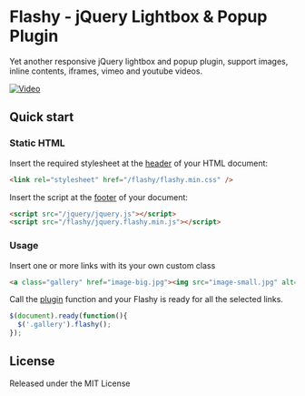 # Flashy - jQuery Lightbox & Popup Plugin

Yet another responsive jQuery lightbox and popup plugin, support images, inline contents, iframes, vimeo and youtube videos. 

[![Video](http://img.youtube.com/vi/njKeoZobbYo/0.jpg)](https://www.youtube.com/watch?v=njKeoZobbYo)

## Quick start

### Static HTML

Insert the required stylesheet at the [header](https://developer.yahoo.com/performance/rules.html#css_top) of your HTML document:

```html
<link rel="stylesheet" href="/flashy/flashy.min.css" />
```

Insert the script at the [footer](https://developer.yahoo.com/performance/rules.html#js_bottom) of your document:

```html
<script src="/jquery/jquery.js"></script>
<script src="/flashy/jquery.flashy.min.js"></script>
```

### Usage

Insert one or more links with its your own custom class

```html
<a class="gallery" href="image-big.jpg"><img src="image-small.jpg" alt="image alt"/></a>
```

Call the [plugin](https://learn.jquery.com/plugins/) function and your Flashy is ready for all the selected links.

```javascript
$(document).ready(function(){
  $('.gallery').flashy(); 
});
```

## License

Released under the MIT License
